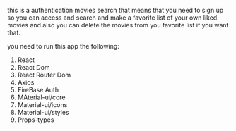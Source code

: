 

this is a authentication movies search that means that you need to sign up so you can access and search and make a favorite list of your own liked movies and also you can delete the movies from you favorite list if you want that.

you need to run this app the following:
1) React
2) React Dom
3) React Router Dom
4) Axios
5) FireBase Auth
6) MAterial-ui/core
7) Material-ui/icons
8) Material-ui/styles
9) Props-types
